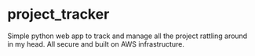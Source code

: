 # project_tracker
Simple python web app to track and manage all the project rattling around in my head. All secure and built on AWS infrastructure.
